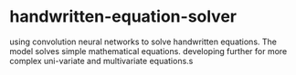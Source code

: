# handwritten-equation-solver
using convolution neural networks to solve handwritten equations. The model solves simple mathematical equations. developing further for more complex uni-variate and multivariate equations.s
